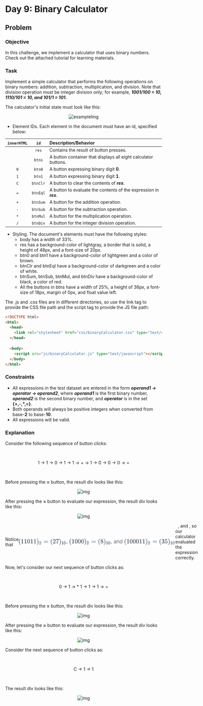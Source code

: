# Day 9: Binary Calculator

## Problem

### Objective

<p>In this challenge, we implement a calculator that uses binary numbers. Check out the attached tutorial for learning materials.</p>

### Task

<p>Implement a simple calculator that performs the following operations on binary numbers: addition, subtraction, multiplication, and division. Note that division operation must be integer division only; for example, <b><i> 1001/100 = 10, 1110/101 = 10, and 101/1 = 101.</i></b></p>

<p>The calculator's initial state must look like this:</p>

<div align="center">

![exampleImg](https://s3.amazonaws.com/hr-challenge-images/0/1456642859-ad1191f53b-ScreenShot2016-02-28at12.29.21PM.png)

</div>

- Element IDs. Each element in the document must have an id, specified below:

<table class="challenge-body-table" align="center">
    <thead>
        <tr>
            <th align="center"><code>innerHTML</code></th>
            <th align="center"><code>id</code></th>
            <th align="left">Description/Behavior</th>
        </tr>
    </thead>
    <tbody>
        <tr>
            <td align="center"></td>
            <td align="center"><code>res</code></td>
            <td align="left">Contains the result of button presses.</td>
        </tr>
    <tr>
        <td align="center"></td>
        <td align="center"><code>btns</code></td>
        <td align="left">A button container that displays all eight calculator buttons.</td>
    </tr>
    <tr>
        <td align="center"><code>0</code></td>
        <td align="center"><code>btn0</code></td>
        <td align="left">A button expressing binary digit <b>0</b>.</td>
    </tr>
    <tr>
        <td align="center"><code>1</code></td>
        <td align="center"><code>btn1</code></td>
        <td align="left">A button expressing binary digit <b>1</b>.</td>
    </tr>
    <tr>
        <td align="center"><code>C</code></td>
        <td align="center"><code>btnClr</code></td>
        <td align="left">A button to clear the contents of <b><i>res</i></b>.</td>
    </tr>
    <tr>
        <td align="center"><code>=</code></td>
        <td align="center"><code>btnEql</code></td>
        <td align="left">A button to evaluate the contents of the expression in <b><i>res</i></b>.</td>
    </tr>
    <tr>
        <td align="center"><code>+</code></td>
        <td align="center"><code>btnSum</code></td>
        <td align="left">A button for the addition operation.</td>
    </tr>
    <tr>
        <td align="center"><code>-</code></td>
        <td align="center"><code>btnSub</code></td>
        <td align="left">A button for the subtraction operation.</td>
    </tr>
    <tr>
        <td align="center"><code>*</code></td>
        <td align="center"><code>btnMul</code></td>
        <td align="left">A button for the multiplication operation.</td>
    </tr>
    <tr>
        <td align="center"><code>/</code></td>
        <td align="center"><code>btnDiv</code></td>
        <td align="left">A button for the integer division operation.</td>
    </tr>
    </tbody>
</table>

- Styling. The document's elements must have the following styles:
  - body has a width of 33%.
  - res has a background-color of lightgray, a border that is solid, a height of 48px, and a font-size of 20px.
  - btn0 and btn1 have a background-color of lightgreen and a color of brown.
  - btnClr and btnEql have a background-color of darkgreen and a color of white.
  - btnSum, btnSub, btnMul, and btnDiv have a background-color of black, a color of red.
  - All the buttons in btns have a width of 25%, a height of 36px, a font-size of 18px, margin of 0px, and float value left.

<p>The .js and .css files are in different directories, so use the link tag to provide the CSS file path and the script tag to provide the JS file path:</p>

```html
<!DOCTYPE html>
<html>
  <head>
    <link rel="stylesheet" href="css/binaryCalculator.css" type="text/css" />
  </head>

  <body>
    <script src="js/binaryCalculator.js" type="text/javascript"></script>
  </body>
</html>
```

### Constraints

- All expressions in the test dataset are entered in the form <b><i>operand1 -> operator -> operand2</i></b>, where <b><i>operand1</i></b> is the first binary number, <b><i>operand2</i></b> is the second binary number, and <b><i>operator</i></b> is in the set <b>{+,-,\*,=}</b>.
- Both operands will always be positive integers when converted from base-<b>2</b> to base-<b>10</b>.
- All expressions will be valid.

### Explanation

<p>Consider the following sequence of button clicks:</p>
<br>
<p align="center">1 -> 1 -> 0 -> 1 -> 1 -> + -> 1 -> 0 -> 0 -> 0 -> =</p>
<br>
<p>Before pressing the <b>=</b> button, the result div looks like this:</p>
<div align="center">

![img](https://s3.amazonaws.com/hr-challenge-images/18103/1456666017-1857ab934b-ScreenShot2016-02-28at6.55.52PM.png)

</div>
<p>After pressing the <b>=</b> button to evaluate our expression, the result div looks like this:</p>
<div align="center">

![img](https://s3.amazonaws.com/hr-challenge-images/18103/1456666141-da2d0c1331-ScreenShot2016-02-28at6.58.38PM.png)

</div>
<p style="display:flex;align-items:center">Notice that &nbsp;<img src="img/abc.PNG">&nbsp; , and , so our calculator evaluated the expression correctly.</p>
<p>Now, let's consider our next sequence of button clicks as:</p>
<br>
<p align="center">0 -> 1 -> * 1 -> 1 -> 1 -> =</p>
<br>
<p>Before pressing the <b>=</b> button, the result div looks like this:</p>
<div align="center">

![img](https://s3.amazonaws.com/hr-challenge-images/18103/1456666566-39a02c93ac-ScreenShot2016-02-28at7.04.23PM.png)

</div>
<p>After pressing the <b>=</b> button to evaluate our expression, the result div looks like this:</p>
<div align="center">

![img](https://s3.amazonaws.com/hr-challenge-images/18103/1456666602-bb107fb013-ScreenShot2016-02-28at7.05.26PM.png)

</div>
<p>Consider the next sequence of button clicks as:</p>
<br>
<p align="center">C -> 1 -> 1</p>
<br>
<p>The result div looks like this:</p>
<div align="center">

![img](https://s3.amazonaws.com/hr-challenge-images/18103/1456667223-af168e6fc7-ScreenShot2016-02-28at7.16.38PM.png)

</div>
